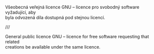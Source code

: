 Všeobecná veřejná licence GNU – licence pro svobodný software vyžadující, aby  
byla odvozená díla dostupná pod stejnou licencí.  



///



General public licence GNU – licence for free software requesting that related  
creations be available under the same licence.